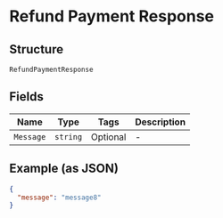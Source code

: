
# Refund Payment Response

## Structure

`RefundPaymentResponse`

## Fields

| Name | Type | Tags | Description |
|  --- | --- | --- | --- |
| `Message` | `string` | Optional | - |

## Example (as JSON)

```json
{
  "message": "message8"
}
```

